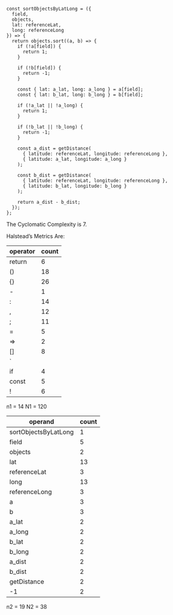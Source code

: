 ```
const sortObjectsByLatLong = ({
  field,
  objects,
  lat: referenceLat,
  long: referenceLong
}) => {
  return objects.sort((a, b) => {
    if (!a[field]) {
      return 1;
    }

    if (!b[field]) {
      return -1;
    }

    const { lat: a_lat, long: a_long } = a[field];
    const { lat: b_lat, long: b_long } = b[field];

    if (!a_lat || !a_long) {
      return 1;
    }

    if (!b_lat || !b_long) {
      return -1;
    }

    const a_dist = getDistance(
      { latitude: referenceLat, longitude: referenceLong },
      { latitude: a_lat, longitude: a_long }
    );

    const b_dist = getDistance(
      { latitude: referenceLat, longitude: referenceLong },
      { latitude: b_lat, longitude: b_long }
    );

    return a_dist - b_dist;
  });
};
```

The Cyclomatic Complexity is 7.

Halstead’s Metrics Are:

| operator | count |
| -------- | ----- |
| return   | 6     |
| ()       | 18    |
| {}       | 26    |
| -        | 1     |
| :        | 14    |
| ,        | 12    |
| ;        | 11    |
| =        | 5     |
| =>       | 2     |
| []       | 8     |
| `||`     | 2     |
| if       | 4     |
| const    | 5     |
| !        | 6     |

n1 = 14
N1 = 120

| operand              | count |
| -------------------- | ----- |
| sortObjectsByLatLong | 1     |
| field                | 5     |
| objects              | 2     |
| lat                  | 13    |
| referenceLat         | 3     |
| long                 | 13    |
| referenceLong        | 3     |
| a                    | 3     |
| b                    | 3     |
| a_lat                | 2     |
| a_long               | 2     |
| b_lat                | 2     |
| b_long               | 2     |
| a_dist               | 2     |
| b_dist               | 2     |
| getDistance          | 2     |
| -1                   | 2     |

n2 = 19
N2 = 38
